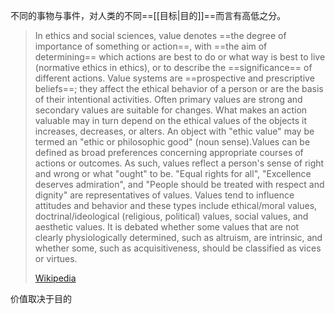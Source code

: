 不同的事物与事件，对人类的不同==[[目标|目的]]==而言有高低之分。



> In ethics and social sciences, value denotes ==the degree of importance of something or action==, with ==the aim of determining== which actions are best to do or what way is best to live (normative ethics in ethics), or to describe the ==significance== of different actions. Value systems are ==prospective and prescriptive beliefs==; they affect the ethical behavior of a person or are the basis of their intentional activities. Often primary values are strong and secondary values are suitable for changes. What makes an action valuable may in turn depend on the ethical values of the objects it increases, decreases, or alters. An object with "ethic value" may be termed an "ethic or philosophic good" (noun sense).Values can be defined as broad preferences concerning appropriate courses of actions or outcomes. As such, values reflect a person's sense of right and wrong or what "ought" to be. "Equal rights for all", "Excellence deserves admiration",  and "People should be treated with respect and dignity" are representatives of values. Values tend to influence attitudes and behavior and these types include ethical/moral values, doctrinal/ideological (religious, political) values, social values, and aesthetic values. It is debated whether some values that are not clearly physiologically determined, such as altruism, are intrinsic, and whether some, such as acquisitiveness, should be classified as vices or virtues.
>
> [Wikipedia](https://en.wikipedia.org/wiki/Value%20(ethics%20and%20social%20sciences))


价值取决于目的